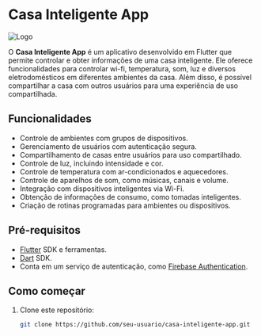 # Casa Inteligente App

![Logo](path/to/logo.png)

O **Casa Inteligente App** é um aplicativo desenvolvido em Flutter que permite controlar e obter informações de uma casa inteligente. Ele oferece funcionalidades para controlar wi-fi, temperatura, som, luz e diversos eletrodomésticos em diferentes ambientes da casa. Além disso, é possível compartilhar a casa com outros usuários para uma experiência de uso compartilhada.

## Funcionalidades

- Controle de ambientes com grupos de dispositivos.
- Gerenciamento de usuários com autenticação segura.
- Compartilhamento de casas entre usuários para uso compartilhado.
- Controle de luz, incluindo intensidade e cor.
- Controle de temperatura com ar-condicionados e aquecedores.
- Controle de aparelhos de som, como músicas, canais e volume.
- Integração com dispositivos inteligentes via Wi-Fi.
- Obtenção de informações de consumo, como tomadas inteligentes.
- Criação de rotinas programadas para ambientes ou dispositivos.

## Pré-requisitos

- [Flutter](https://flutter.dev/) SDK e ferramentas.
- [Dart](https://dart.dev/) SDK.
- Conta em um serviço de autenticação, como [Firebase Authentication](https://firebase.google.com/products/auth).

## Como começar

1. Clone este repositório:

   ```bash
   git clone https://github.com/seu-usuario/casa-inteligente-app.git
